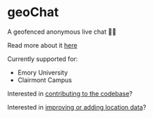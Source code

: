# geoChat
A geofenced anonymous live chat 📍💬

Read more about it [here](https://geochat.live/about)

Currently supported for:
- Emory University
- Clairmont Campus

Interested in [contributing to the codebase](./CONTRIBUTING_CODE.md)?

Interested in [improving or adding location data](./CONTRIBUTING_LOCATIONS.md)?